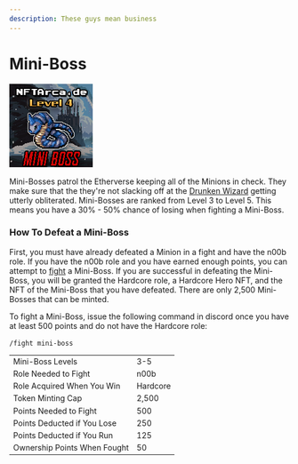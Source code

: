 ```yaml
---
description: These guys mean business
---
```


# Mini-Boss

![Level 4 Mini-Boss](../../.gitbook/assets/140.png)

Mini-Bosses patrol the Etherverse keeping all of the Minions in check. They make sure that the they're not slacking off at the [Drunken Wizard](https://drunkenwizard.nftarca.de) getting utterly obliterated. Mini-Bosses are ranked from Level 3 to Level 5. This means you have a 30% - 50% chance of losing when fighting a Mini-Boss.

### How To Defeat a Mini-Boss

First, you must have already defeated a Minion in a fight and have the n00b role. If you have the n00b role and you have earned enough points, you can attempt to [fight](../../gameplay/fighting.md) a Mini-Boss. If you are successful in defeating the Mini-Boss, you will be granted the Hardcore role, a Hardcore Hero NFT, and the NFT of the Mini-Boss that you have defeated. There are only 2,500 Mini-Bosses that can be minted.&#x20;

To fight a Mini-Boss, issue the following command in discord once you have at least 500 points and do not have the Hardcore role:

```
/fight mini-boss
```

|                              |          |
| ---------------------------- | -------- |
| Mini-Boss Levels             | 3-5      |
| Role Needed to Fight         | n00b     |
| Role Acquired When You Win   | Hardcore |
| Token Minting Cap            | 2,500    |
| Points Needed to Fight       | 500      |
| Points Deducted if You Lose  | 250      |
| Points Deducted if You Run   | 125      |
| Ownership Points When Fought | 50       |

###

